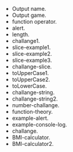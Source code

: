 * Output name.
* Output game.
* function operator.
* alert.
* length.
* challange1.
* slice-example1.
* slice-example2.
* slice-example3.
* challange-slice.
* toUpperCase1.
* toUpperCase2.
* toLowerCase.
* challange-string.
* challange-string2.
* number-challange.
* function-theory.
* example-alert.
* example-console-log.
* challange.
* BMI-calculator.
* BMI-calculator2.